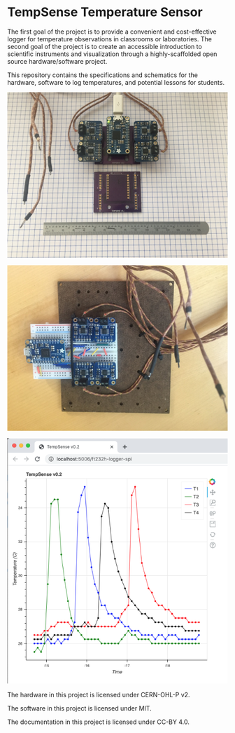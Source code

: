 # TempSense Temperature Sensor

The first goal of the project is to provide a convenient and cost-effective logger for temperature observations in classrooms or laboratories.
The second goal of the project is to create an accessible introduction to scientific instruments and visualization through a highly-scaffolded open source hardware/software project.

This repository contains the specifications and schematics for the hardware, software to log temperatures, and potential lessons for students.

![PCB with USB bridge and connected sensors.](./figures/tempsense-v0p2-photo.jpg)

![USB bridge and sensors on solderless breadboard.](./figures/ft232h-breadboard.JPG)

![Screenshot of real-time graph output.](./figures/graph-screenshot.png)

The hardware in this project is licensed under CERN-OHL-P v2.

The software in this project is licensed under MIT.

The documentation in this project is licensed under CC-BY 4.0.
